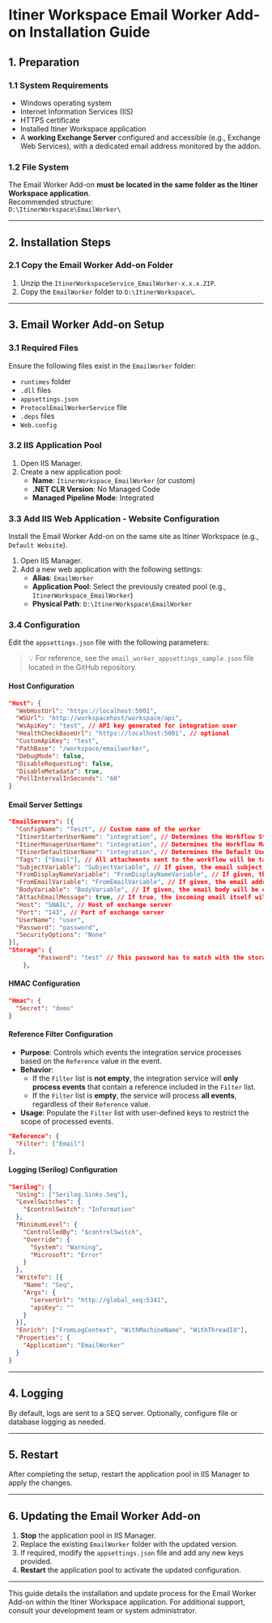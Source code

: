 # Itiner Workspace Email Worker Add-on Installation Guide

## 1. Preparation

### 1.1 System Requirements
- Windows operating system
- Internet Information Services (IIS)
- HTTPS certificate 
- Installed Itiner Workspace application
- A **working Exchange Server** configured and accessible (e.g., Exchange Web Services), with a dedicated email address monitored by the addon.

### 1.2 File System
The Email Worker Add-on **must be located in the same folder as the Itiner Workspace application**.  
Recommended structure:  
`D:\ItinerWorkspace\EmailWorker\`

---

## 2. Installation Steps

### 2.1 Copy the Email Worker Add-on Folder
1. Unzip the `ItinerWorkspaceService_EmailWorker-x.x.x.ZIP`.
2. Copy the `EmailWorker` folder to `D:\ItinerWorkspace\`.

---

## 3. Email Worker Add-on Setup

### 3.1 Required Files
Ensure the following files exist in the `EmailWorker` folder:
- `runtimes` folder
- `.dll` files
- `appsettings.json`
- `ProtocolEmailWorkerService` file
- `.deps` files
- `Web.config`

### 3.2 IIS Application Pool
1. Open IIS Manager.
2. Create a new application pool:
   - **Name**: `ItinerWorkspace_EmailWorker` (or custom)
   - **.NET CLR Version**: No Managed Code
   - **Managed Pipeline Mode**: Integrated

### 3.3 Add IIS Web Application - Website Configuration
Install the Email Worker Add-on on the same site as Itiner Workspace (e.g., `Default Website`).

1. Open IIS Manager.
2. Add a new web application with the following settings:
   - **Alias**: `EmailWorker`
   - **Application Pool**: Select the previously created pool (e.g., `ItinerWorkspace_EmailWorker`)
   - **Physical Path**: `D:\ItinerWorkspace\EmailWorker`

### 3.4 Configuration
Edit the `appsettings.json` file with the following parameters:
> 💡 For reference, see the `email_worker_appsettings_sample.json` file located in the GitHub repository.

#### Host Configuration
```json
"Host": {
  "WebHostUrl": "https://localhost:5001",
  "WSUrl": "http://workspacehost/workspace/api",
  "WsApiKey": "test", // API key generated for integration user
  "HealthCheckBaseUrl": "https://localhost:5001", // optional
  "CustomApiKey": "test",
  "PathBase": "/workspace/emailworker",
  "DebugMode": false,
  "DisableRequestLog": false,
  "DisableMetadata": true,
  "PollIntervalInSeconds": "60"
}
```

#### Email Server Settings
```json
"EmailServers": [{
  "ConfigName": "Teszt", // Custom name of the worker
  "ItinerStarterUserName": "integration", // Determines the Workflow Starter assigned to the workflow initiated by the worker
  "ItinerManagerUserName": "integration", // Determines the Workflow Manager assigned to the workflow initiated by the worker
  "ItinerDefaultUserName": "integration", // Determines the Default User assigned to the workflow initiated by the worker
  "Tags": ["Email"], // All attachments sent to the workflow will be tagged by the worker with the tags given in this list (optional)
  "SubjectVariable": "SubjectVariable", // If given, the email subject will be extracted into the variable given here (optional)
  "FromDisplayNameVariable": "FromDisplayNameVariable", // If given, the full name of the email sender will be extracted into the variable given here (optional)
  "FromEmailVariable": "FromEmailVariable", // If given, the email address of the sender will be extracted into the variable given here (optional)
  "BodyVariable": "BodyVariable", // If given, the email body will be extracted into the variable given here (optional)
  "AttachEmailMessage": true, // If true, the incoming email itself will be attached to the workflow initiated (as a .msg file)
  "Host": "SNAIL", // Host of exchange server
  "Port": "143", // Port of exchange server
  "UserName": "user",
  "Password": "password",
  "SecurityOptions": "None"
}],
"Storage": {
        "Password": "test" // This password has to match with the storage.password value in the Workspace appsettings.json
    },
```

#### HMAC Configuration
```json
"Hmac": {
  "Secret": "demo"
}
```

#### Reference Filter Configuration
- **Purpose**: Controls which events the integration service processes based on the `Reference` value in the event.
- **Behavior**:
  - If the `Filter` list is **not empty**, the integration service will **only process events** that contain a reference included in the `Filter` list.
  - If the `Filter` list is **empty**, the service will process **all events**, regardless of their `Reference` value.
- **Usage**: Populate the `Filter` list with user-defined keys to restrict the scope of processed events.

```json
"Reference": {
  "Filter": ["Email"]
},
```

#### Logging (Serilog) Configuration
```json
"Serilog": {
  "Using": ["Serilog.Sinks.Seq"],
  "LevelSwitches": {
    "$controlSwitch": "Information"
  },
  "MinimumLevel": {
    "ControlledBy": "$controlSwitch",
    "Override": {
      "System": "Warning",
      "Microsoft": "Error"
    }
  },
  "WriteTo": [{
    "Name": "Seq",
    "Args": {
      "serverUrl": "http://global_seq:5341",
      "apiKey": ""
    }
  }],
  "Enrich": ["FromLogContext", "WithMachineName", "WithThreadId"],
  "Properties": {
    "Application": "EmailWorker"
  }
}
```

---

## 4. Logging
By default, logs are sent to a SEQ server. Optionally, configure file or database logging as needed.

---

## 5. Restart
After completing the setup, restart the application pool in IIS Manager to apply the changes.

---

## 6. Updating the Email Worker Add-on
1. **Stop** the application pool in IIS Manager.
2. Replace the existing `EmailWorker` folder with the updated version.
3. If required, modify the `appsettings.json` file and add any new keys provided.
4. **Restart** the application pool to activate the updated configuration.

---

This guide details the installation and update process for the Email Worker Add-on within the Itiner Workspace application. For additional support, consult your development team or system administrator.
